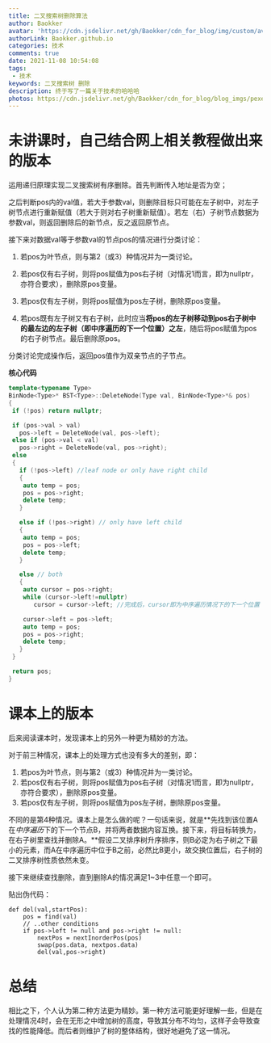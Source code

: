 ```yaml
---
title: 二叉搜索树删除算法
author: Baokker
avatar: 'https://cdn.jsdelivr.net/gh/Baokker/cdn_for_blog/img/custom/avatar.jpg'
authorLink: Baokker.github.io
categories: 技术
comments: true
date: 2021-11-08 10:54:08
tags:
 - 技术
keywords: 二叉搜索树 删除
description: 终于写了一篇关于技术的哈哈哈
photos: https://cdn.jsdelivr.net/gh/Baokker/cdn_for_blog/blog_imgs/pexels-kübra-arslaner-8358577.jpg
---
```


# 未讲课时，自己结合网上相关教程做出来的版本

运用递归原理实现二叉搜索树有序删除。首先判断传入地址是否为空；

之后判断pos内的val值，若大于参数val，则删除目标只可能在左子树中，对左子树节点进行重新赋值（若大于则对右子树重新赋值）。若左（右）子树节点数据为参数val，则返回删除后的新节点，反之返回原节点。

接下来对数据val等于参数val的节点pos的情况进行分类讨论：

1. 若pos为叶节点，则与第2（或3）种情况并为一类讨论。

2. 若pos仅有右子树，则将pos赋值为pos右子树（对情况1而言，即为nullptr，亦符合要求），删除原pos变量。

3. 若pos仅有左子树，则将pos赋值为pos左子树，删除原pos变量。

4. 若pos既有左子树又有右子树，此时应当**将pos的左子树移动到pos右子树中的最左边的左子树（即中序遍历的下一个位置）之左**，随后将pos赋值为pos的右子树节点。最后删除原pos。

分类讨论完成操作后，返回pos值作为双亲节点的子节点。

**核心代码**

```cpp
template<typename Type>
BinNode<Type>* BST<Type>::DeleteNode(Type val, BinNode<Type>*& pos) 
{
 if (!pos) return nullptr;

 if (pos->val > val)
   pos->left = DeleteNode(val, pos->left);
 else if (pos->val < val)
   pos->right = DeleteNode(val, pos->right);
 else
 {
   if (!pos->left) //leaf node or only have right child
   {
    auto temp = pos;
    pos = pos->right;
    delete temp;
   }

   else if (!pos->right) // only have left child
   {
    auto temp = pos;
    pos = pos->left;
    delete temp;
   }

   else // both
   {
    auto cursor = pos->right;
    while (cursor->left!=nullptr)
       cursor = cursor->left; //完成后，cursor即为中序遍历情况下的下一个位置

    cursor->left = pos->left;
    auto temp = pos;
    pos = pos->right;
    delete temp;
   }
 }

 return pos;
}
```



# 课本上的版本

后来阅读课本时，发现课本上的另外一种更为精妙的方法。

对于前三种情况，课本上的处理方式也没有多大的差别，即：

1. 若pos为叶节点，则与第2（或3）种情况并为一类讨论。
2. 若pos仅有右子树，则将pos赋值为pos右子树（对情况1而言，即为nullptr，亦符合要求），删除原pos变量。
3. 若pos仅有左子树，则将pos赋值为pos左子树，删除原pos变量。

不同的是第4种情况。课本上是怎么做的呢？一句话来说，就是**先找到该位置A在*中序遍历*下的下一个节点B，并将两者数据内容互换。接下来，将目标转换为，在右子树里查找并删除A。**假设二叉排序树升序排序，则B必定为右子树之下最小的元素，而A在中序遍历中位于B之前，必然比B更小，故交换位置后，右子树的二叉排序树性质依然未变。

接下来继续查找删除，直到删除A的情况满足1~3中任意一个即可。

贴出伪代码：

```
def del(val,startPos):
    pos = find(val)
    // ..other conditions
    if pos->left != null and pos->right != null:
        nextPos = nextInorderPos(pos)
        swap(pos.data, nextpos.data)
        del(val,pos->right)
```



# 总结

相比之下，个人认为第二种方法更为精妙。第一种方法可能更好理解一些，但是在处理情况4时，会在无形之中增加树的高度，导致其分布不均匀，这样子会导致查找的性能降低。而后者则维护了树的整体结构，很好地避免了这一情况。
